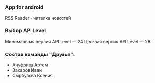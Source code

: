 ### Аpp for android
RSS Reader - читалка новостей

### Выбор API Level
Минимальная версия API Level — 24 Целевая версия API Level — 28

### Состав команды "Друзья":
- Ануфриев Артем
- Захаров Иван
- Сырбулова Ксения
